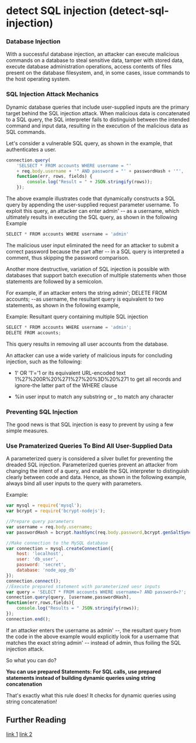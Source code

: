 # detect SQL injection (detect-sql-injection)

### Database Injection
With a successful database injection, an attacker can execute malicious commands on a database to steal sensitive data, tamper with stored data, execute database administration operations, access contents of files present on the database filesystem, and, in some cases, issue commands to the host operating system.

### SQL Injection Attack Mechanics
Dynamic database queries that include user-supplied inputs are the primary target behind the SQL injection attack.
When malicious data is concatenated to a SQL query, the SQL interpreter fails to distinguish between the intended command and input data, resulting in the execution of the malicious data as SQL commands.

Let's consider a vulnerable SQL query, as shown in the example, that authenticates a user.

```javascript
connection.query(
    'SELSECT * FROM accounts WHERE username = "'
    + req.body.username + '" AND password = "' + passwordHash + '"',
    function(err, rows, fields) {
        console.log("Result = " + JSON.stringify(rows));
    });
```

The above example illustrates code that dynamically constructs a SQL query by appending the user-supplied request parameter username.
To exploit this query, an attacker can enter admin' -- as a username, which ultimately results in executing the SQL query, as shown in the following Example

```javascript
SELECT * FROM accounts WHERE username = 'admin'
```

The malicious user input eliminated the need for an attacker to submit a correct password because the part after -- in a SQL query is interpreted a comment, thus skipping the password comparison.

Another more destructive, variation of SQL injection is possible with databases that support batch execution of multiple statements when those statements are followed by a semicolon.

For example, if an attacker enters the string admin'; DELETE FROM accounts; --as username, the resultant query is equivalent to two statements, as shown in the following example,

Example: Resultant query containing multiple SQL injection
```javascript
SELECT * FROM accounts WHERE username = 'admin';
DELETE FROM accounts;
```

This query results in removing all user accounts from the database.

An attacker can use a wide variety of malicious inputs for concluding injection, such as the following:

* 1' OR '1'='1 or its equivalent URL-encoded text 1%27%200R%20%271%27%20%3D%20%271 to get all records and ignore-the latter part of the WHERE clause

* %in user input to match any substring or _ to match any character

### Preventing SQL Injection
The good news is that SQL injection is easy to prevent by using a few simple measures.

### Use Pramaterized Queries To Bind All User-Supplied Data
A parameterized query is considered a silver bullet for preventing the dreaded SQL injection.
Parameterized queries prevent an attacker from changing the intent of a query, and enable the SQL interpreter to distinguish clearly between code and data.
Hence, as shown in the following example, always bind all user inputs to the query with parameters.

Example:
```javascript
var mysql = require('mysql');
var bcrypt = require('bcrypt-nodejs');

//Prepare query parameters
var username = req.body.username;
var passwordHash = bcrypt.hashSync(req.body.password,bcrypt.genSaltSync());

//Make connection to the MySQL database
var connection = mysql.createConnection({
    host: 'localhost',
    user: 'db_user',
    password: 'secret',
    database: 'node_app_db'
});
connection.connect();
//Execute prepared statement with parameterized uesr inputs
var query = 'SELECT * FROM accounts WHERE username=? AND password=?';
connection.query(query, [username,passwordHash],
function(err,rows,fields){
    console.log("Results = " JSON.stringify(rows));
});
connection.end();
```

If an attacker enters the username as admin' --, the resultant query from the code in the above example would explicitly look for a username that matches the exact string admin' -- instead of admin, thus foiling the SQL injection attack.

So what you can do?

**You can use prepared Statements: For SQL calls, use prepared statements instead of building dynamic queries using string concatenation**

That's exactly what this rule does! It checks for dynamic queries using string concatenation!


## Further Reading
[link 1](http://nodegoat.herokuapp.com/tutorial/a1)
[link 2](https://www.oreilly.com/library/view/securing-node-applications/9781491982426)
